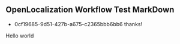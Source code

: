 ## OpenLocalization Workflow Test MarkDown
* 0cf19685-9d51-427b-a675-c2365bbb6bb6 
thanks!

Hello world